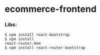 # ecommerce-frontend

### Libs: 
<code>$ npm install react-bootstrap</code>
<br>
<code>$ npm install react-router-dom </code>
<br>
<code>$ npm install react-router-bootstrap <br></code>


